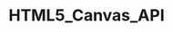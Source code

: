 # HTML5_Canvas_API

<!--This is an example of what I have practiced while learning Html5 canvas API

 ![Practice](screnshots/canvas.png)

This an example of animating circles (you can click on the image to open the animated video)

[![Video Thumbnail](screnshots/canvasAnimation.png)](https://player.vimeo.com/video/925852912)

[![Video Thumbnail](screnshots/animationcanvas.png)]()
-->
